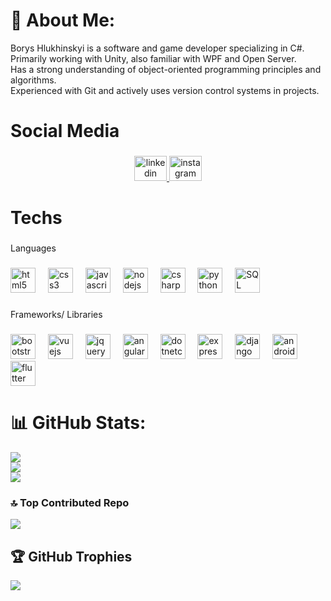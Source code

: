 # 💫 About Me:
Borys Hlukhinskyi is a software and game developer specializing in C#.<br>Primarily working with Unity, also familiar with WPF and Open Server.<br>Has a strong understanding of object-oriented programming principles and algorithms.<br>Experienced with Git and actively uses version control systems in projects.


<h1 align="left">Social Media</h1>

###

<div align="center">
  <a href="https://www.linkedin.com/in/boris-glukhinsky-aa7a06326/" target="_blank">
    <img src="https://raw.githubusercontent.com/maurodesouza/profile-readme-generator/master/src/assets/icons/social/linkedin/default.svg" width="52" height="40" alt="linkedin logo" />
  </a>
  <a href="https://www.instagram.com/tkotmat/?next=%2F" target="_blank">
    <img src="https://upload.wikimedia.org/wikipedia/commons/9/95/Instagram_logo_2022.svg" width="52" height="40" alt="instagram logo" />
  </a>
</div>

###

<h1 align="left">Techs</h1>

###

###

<p align="left">Languages</p>

###

<div align="left">
  <img src="https://cdn.jsdelivr.net/gh/devicons/devicon/icons/html5/html5-original.svg" height="40" alt="html5 logo"  />
  <img width="12" />
  <img src="https://cdn.jsdelivr.net/gh/devicons/devicon/icons/css3/css3-original.svg" height="40" alt="css3 logo"  />
  <img width="12" />
  <img src="https://cdn.jsdelivr.net/gh/devicons/devicon/icons/javascript/javascript-original.svg" height="40" alt="javascript logo"  />
  <img width="12" />
  <img src="https://cdn.jsdelivr.net/gh/devicons/devicon/icons/nodejs/nodejs-original.svg" height="40" alt="nodejs logo"  />
  <img width="12" />
  <img src="https://cdn.jsdelivr.net/gh/devicons/devicon/icons/csharp/csharp-original.svg" height="40" alt="csharp logo"  />
  <img width="12" />
  <img src="https://cdn.jsdelivr.net/gh/devicons/devicon/icons/python/python-original.svg" height="40" alt="python logo"  />
  <img width="12" />
  <img src="https://db.cs.uni-tuebingen.de/teaching/ws2223/sql-is-a-programming-language/logo.svg" height="40" alt="SQL logo"  />
</div>

###

<p align="left">Frameworks/ Libraries</p>

###

<div align="left">
  <img src="https://cdn.jsdelivr.net/gh/devicons/devicon/icons/bootstrap/bootstrap-original.svg" height="40" alt="bootstrap logo"  />
  <img width="12" />
  <img src="https://cdn.jsdelivr.net/gh/devicons/devicon/icons/vuejs/vuejs-original.svg" height="40" alt="vuejs logo"  />
  <img width="12" />
  <img src="https://cdn.jsdelivr.net/gh/devicons/devicon/icons/jquery/jquery-original.svg" height="40" alt="jquery logo"  />
  <img width="12" />
  <img src="https://cdn.jsdelivr.net/gh/devicons/devicon/icons/angularjs/angularjs-original.svg" height="40" alt="angularjs logo"  />
  <img width="12" />
  <img src="https://cdn.jsdelivr.net/gh/devicons/devicon/icons/dotnetcore/dotnetcore-original.svg" height="40" alt="dotnetcore logo"  />
  <img width="12" />
  <img src="https://cdn.jsdelivr.net/gh/devicons/devicon/icons/express/express-original.svg" height="40" alt="express logo"  />
  <img width="12" />
  <img src="https://cdn.jsdelivr.net/gh/devicons/devicon/icons/django/django-plain.svg" height="40" alt="django logo"  />
  <img width="12" />
  <img src="https://cdn.jsdelivr.net/gh/devicons/devicon/icons/android/android-original.svg" height="40" alt="android logo"  />
  <img width="12" />
  <img src="https://cdn.jsdelivr.net/gh/devicons/devicon/icons/flutter/flutter-original.svg" height="40" alt="flutter logo"  />
</div>

# 📊 GitHub Stats:
![](https://github-readme-stats.vercel.app/api?username=tkotmat&theme=radical&hide_border=true&include_all_commits=false&count_private=false)<br/>
![](https://github-readme-streak-stats.herokuapp.com/?user=tkotmat&theme=radical&hide_border=true)<br/>
![](https://github-readme-stats.vercel.app/api/top-langs/?username=tkotmat&theme=radical&hide_border=true&include_all_commits=false&count_private=false&layout=compact)

### 🔝 Top Contributed Repo
![](https://github-contributor-stats.vercel.app/api?username=tkotmat&limit=5&theme=radical&combine_all_yearly_contributions=true)

## 🏆 GitHub Trophies
![](https://github-profile-trophy.vercel.app/?username=tkotmat&theme=radical&no-frame=false&no-bg=false&margin-w=4)

